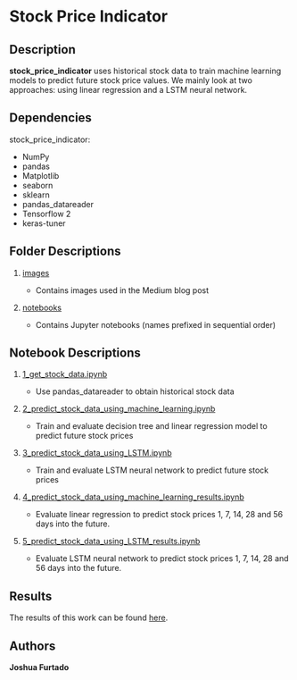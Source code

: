 # Stock Price Indicator

## Description

**stock_price_indicator** uses historical stock data to train machine learning models to predict future stock price values. We mainly look at two approaches: using linear regression and a LSTM neural network.

## Dependencies

stock_price_indicator:

- NumPy
- pandas
- Matplotlib
- seaborn
- sklearn
- pandas_datareader
- Tensorflow 2
- keras-tuner

## Folder Descriptions

1. [images](https://github.com/joshua-furtado/stock_price_indicator/tree/main/images)
	- Contains images used in the Medium blog post

2. [notebooks](https://github.com/joshua-furtado/stock_price_indicator/tree/main/notebooks)
	- Contains Jupyter notebooks (names prefixed in sequential order)

## Notebook Descriptions

1. [1_get_stock_data.ipynb](https://github.com/joshua-furtado/stock_price_indicator/blob/main/notebooks/1_get_stock_data.ipynb)
	- Use pandas_datareader to obtain historical stock data

2. [2_predict_stock_data_using_machine_learning.ipynb](https://github.com/joshua-furtado/stock_price_indicator/blob/main/notebooks/2_predict_stock_data_using_machine_learning.ipynb)
	- Train and evaluate decision tree and linear regression model to predict future stock prices

3. [3_predict_stock_data_using_LSTM.ipynb](https://github.com/joshua-furtado/stock_price_indicator/blob/main/notebooks/3_predict_stock_data_using_LSTM.ipynb)
	- Train and evaluate LSTM neural network to predict future stock prices 

4. [4_predict_stock_data_using_machine_learning_results.ipynb](https://github.com/joshua-furtado/stock_price_indicator/blob/main/notebooks/4_predict_stock_data_using_machine_learning_results.ipynb)
	- Evaluate linear regression to predict stock prices 1, 7, 14, 28 and 56 days into the future. 

5. [5_predict_stock_data_using_LSTM_results.ipynb](https://github.com/joshua-furtado/stock_price_indicator/blob/main/notebooks/5_predict_stock_data_using_LSTM_results.ipynb)
	- Evaluate LSTM neural network to predict stock prices 1, 7, 14, 28 and 56 days into the future. 

## Results

The results of this work can be found [here](https://joshua-furtado.medium.com/predicting-stock-prices-using-machine-learning-406f48a776b0).

## Authors

**Joshua Furtado**
